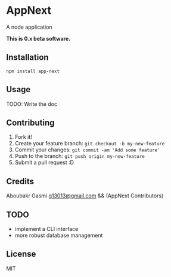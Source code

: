 # AppNext

A node application

**This is 0.x beta software.**

## Installation

`npm install app-next`

## Usage

TODO: Write the doc

## Contributing

1.  Fork it!
2.  Create your feature branch: `git checkout -b my-new-feature`
3.  Commit your changes: `git commit -am 'Add some feature'`
4.  Push to the branch: `git push origin my-new-feature`
5.  Submit a pull request :D

## Credits

Aboubakr Gasmi <g13013@gmail.com> && (AppNext Contributors)

## TODO

*   implement a CLI interface
*   more robust database management

## License

MIT

